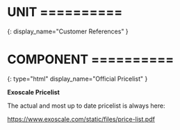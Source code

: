 # UNIT ==========
{:
  display_name="Customer References"
}

# COMPONENT ==========
{:
  type="html"
  display_name="Official Pricelist"
}

**Exoscale Pricelist** 

The actual and most up to date pricelist is always here:

<https://www.exoscale.com/static/files/price-list.pdf>
